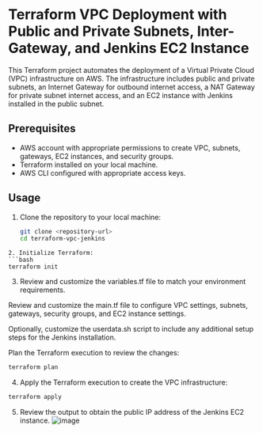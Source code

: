 # Terraform VPC Deployment with Public and Private Subnets, Inter-Gateway, and Jenkins EC2 Instance

This Terraform project automates the deployment of a Virtual Private Cloud (VPC) infrastructure on AWS. The infrastructure includes public and private subnets, an Internet Gateway for outbound internet access, a NAT Gateway for private subnet internet access, and an EC2 instance with Jenkins installed in the public subnet.

## Prerequisites

- AWS account with appropriate permissions to create VPC, subnets, gateways, EC2 instances, and security groups.
- Terraform installed on your local machine.
- AWS CLI configured with appropriate access keys.

## Usage

1. Clone the repository to your local machine:
   ```bash
   git clone <repository-url>
   cd terraform-vpc-jenkins
   ```

````
2. Initialize Terraform:
```bash
terraform init
````

3. Review and customize the variables.tf file to match your environment requirements.

Review and customize the main.tf file to configure VPC settings, subnets, gateways, security groups, and EC2 instance settings.

Optionally, customize the userdata.sh script to include any additional setup steps for the Jenkins installation.

Plan the Terraform execution to review the changes:

```bash
terraform plan
```

4. Apply the Terraform execution to create the VPC infrastructure:

```bash
terraform apply
```

5. Review the output to obtain the public IP address of the Jenkins EC2 instance.
![image](https://github.com/mallasrinivas/Terraform-aws-vpc/assets/90713944/14939f1c-f64f-4381-b369-8e2cc6c18222)


